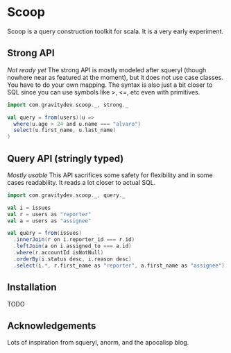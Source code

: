Scoop
=====

Scoop is a query construction toolkit for scala. It is a very early experiment. 

Strong API
----------

*Not ready yet* The strong API is mostly modeled after squeryl (though nowhere near as featured at the moment), but it does not use case classes. 
You have to do your own mapping. The syntax is also just a bit closer to SQL since you can use symbols like >, <=, etc even with primitives.

```scala
import com.gravitydev.scoop._, strong._

val query = from(users)(u => 
  where(u.age > 24 and u.name === "alvaro")
  select(u.first_name, u.last_name)
)
```

Query API (stringly typed)
--------------------------

*Mostly usable* This API sacrifices some safety for flexibility and in some cases readability. It reads a lot closer to actual SQL.

```scala
import com.gravitydev.scoop._, query._

val i = issues
val r = users as "reporter"
val a = users as "assignee"

val query = from(issues)
  .innerJoin(r on i.reporter_id === r.id)
  .leftJoin(a on i.assigned_to === a.id)
  .where(r.accountId isNotNull)
  .orderBy(i.status desc, i.reason desc)
  .select(i.*, r.first_name as "reporter", a.first_name as "assignee")
```

Installation
------------

TODO

Acknowledgements
----------------

Lots of inspiration from squeryl, anorm, and the apocalisp blog.

